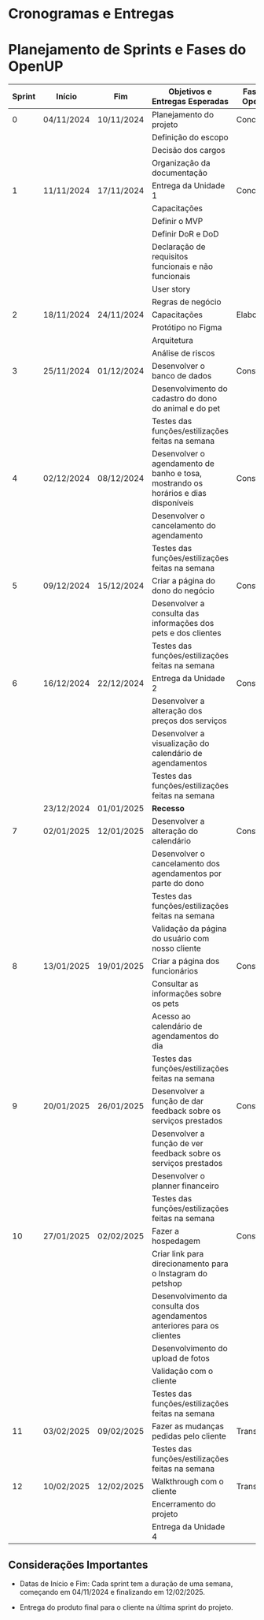 # Cronogramas e Entregas 

# Planejamento de Sprints e Fases do OpenUP

| Sprint | Início        | Fim           | Objetivos e Entregas Esperadas                                                                 | Fase do OpenUP      |
|--------|---------------|---------------|-----------------------------------------------------------------------------------------------|---------------------|
| 0      | 04/11/2024    | 10/11/2024    | Planejamento do projeto                                                                      | Concepção           |
|        |               |               | Definição do escopo                                                                         |                     |
|        |               |               | Decisão dos cargos                                                                          |                     |
|        |               |               | Organização da documentação                                                                 |                     |
| 1      | 11/11/2024    | 17/11/2024    | Entrega da Unidade 1                                                                        | Concepção           |
|        |               |               |  Capacitações                                                                                |                     |
|        |               |               | Definir o MVP                                                                               |                     |
|        |               |               | Definir DoR e DoD                                                                           |                     |
|        |               |               | Declaração de requisitos funcionais e não funcionais                                        |                     |
|        |               |               | User story                                                                                  |                     |
|        |               |               | Regras de negócio                                                                           |                     |
| 2      | 18/11/2024    | 24/11/2024    | Capacitações                                                                                | Elaboração          |
|        |               |               | Protótipo no Figma                                                                          |                     |
|        |               |               | Arquitetura                                                                                 |                     |
|        |               |               | Análise de riscos                                                                           |                     |
| 3      | 25/11/2024    | 01/12/2024    | Desenvolver o banco de dados                                                                | Construção          |
|        |               |               | Desenvolvimento do cadastro do dono do animal e do pet                                      |                     |
|        |               |               | Testes das funções/estilizações feitas na semana                                            |                     |
| 4      | 02/12/2024    | 08/12/2024    | Desenvolver o agendamento de banho e tosa, mostrando os horários e dias disponíveis         | Construção          |
|        |               |               | Desenvolver o cancelamento do agendamento                                                  |                     |
|        |               |               | Testes das funções/estilizações feitas na semana                                            |                     |
| 5      | 09/12/2024    | 15/12/2024    | Criar a página do dono do negócio                                                           | Construção          |
|        |               |               | Desenvolver a consulta das informações dos pets e dos clientes                             |                     |
|        |               |               | Testes das funções/estilizações feitas na semana                                            |                     |
| 6      | 16/12/2024    | 22/12/2024    | Entrega da Unidade 2                                                                        | Construção          |
|        |               |               | Desenvolver a alteração dos preços dos serviços                                            |                     |
|        |               |               | Desenvolver a visualização do calendário de agendamentos                                   |                     |
|        |               |               | Testes das funções/estilizações feitas na semana                                            |                     |
|        | 23/12/2024    | 01/01/2025    | **Recesso**                                                                                  |                     |
| 7      | 02/01/2025    | 12/01/2025    | Desenvolver a alteração do calendário                                                      | Construção          |
|        |               |               | Desenvolver o cancelamento dos agendamentos por parte do dono                              |                     |
|        |               |               | Testes das funções/estilizações feitas na semana                                            |                     |
|        |               |               | Validação da página do usuário com nosso cliente                                           |                     |
| 8      | 13/01/2025    | 19/01/2025    | Criar a página dos funcionários                                                            | Construção          |
|        |               |               | Consultar as informações sobre os pets                                                     |                     |
|        |               |               | Acesso ao calendário de agendamentos do dia                                                |                     |
|        |               |               | Testes das funções/estilizações feitas na semana                                            |                     |
| 9      | 20/01/2025    | 26/01/2025    | Desenvolver a função de dar feedback sobre os serviços prestados                           | Construção          |
|        |               |               | Desenvolver a função de ver feedback sobre os serviços prestados                           |                     |
|        |               |               | Desenvolver o planner financeiro                                                           |                     |
|        |               |               | Testes das funções/estilizações feitas na semana                                           |                     |
| 10     | 27/01/2025    | 02/02/2025    | Fazer a hospedagem                                                                         | Construção          |
|        |               |               | Criar link para direcionamento para o Instagram do petshop                                 |                     |
|        |               |               | Desenvolvimento da consulta dos agendamentos anteriores para os clientes                   |                     |
|        |               |               | Desenvolvimento do upload de fotos                                                        |                     |
|        |               |               | Validação com o cliente                                                                    |                     |
|        |               |               | Testes das funções/estilizações feitas na semana                                           |                     |
| 11     | 03/02/2025    | 09/02/2025    | Fazer as mudanças pedidas pelo cliente                                                     | Transição           |
|        |               |               | Testes das funções/estilizações feitas na semana                                           |                     |
| 12     | 10/02/2025    | 12/02/2025    | Walkthrough com o cliente                                                                  | Transição           |
|        |               |               | Encerramento do projeto                                                                    |                     |
|        |               |               | Entrega da Unidade 4                                                                       |                     |



## Considerações Importantes 

- Datas de Início e Fim: Cada sprint tem a duração de uma semana, começando em 04/11/2024 e finalizando em 12/02/2025. 

 - Entrega do produto final para o cliente na última sprint do projeto. 


